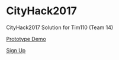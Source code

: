 # CityHack2017
CityHack2017 Solution for Tim110 (Team 14)

[Prototype Demo](https://merrickheley.github.io/CityHack2017/)

[Sign Up](https://merrickheley.github.io/CityHack2017/signup.html)
